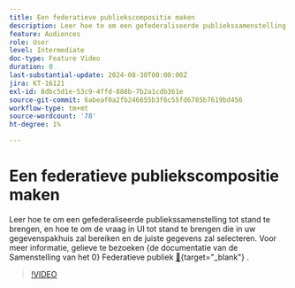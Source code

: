 ```yaml
---
title: Een federatieve publiekscompositie maken
description: Leer hoe te om een gefederaliseerde publiekssamenstelling tot stand te brengen, en hoe te om de vraag in UI tot stand te brengen die in uw gegevenspakhuis zal bereiken en de juiste gegevens zal selecteren.
feature: Audiences
role: User
level: Intermediate
doc-type: Feature Video
duration: 0
last-substantial-update: 2024-08-30T00:00:00Z
jira: KT-16121
exl-id: 8dbc5d1e-53c9-4ffd-888b-7b2a1cdb361e
source-git-commit: 6abeaf0a2fb246655b3f6c55fd6785b7619bd456
workflow-type: tm+mt
source-wordcount: '78'
ht-degree: 1%

---
```


# Een federatieve publiekscompositie maken

Leer hoe te om een gefederaliseerde publiekssamenstelling tot stand te brengen, en hoe te om de vraag in UI tot stand te brengen die in uw gegevenspakhuis zal bereiken en de juiste gegevens zal selecteren. Voor meer informatie, gelieve te bezoeken {de documentatie van de Samenstelling van het 0} Federatieve publiek [&#128279;](https://experienceleague.adobe.com/en/docs/federated-audience-composition/using/home){target="_blank"} .

>[!VIDEO](https://video.tv.adobe.com/v/3433247/?learn=on&enablevpops)
